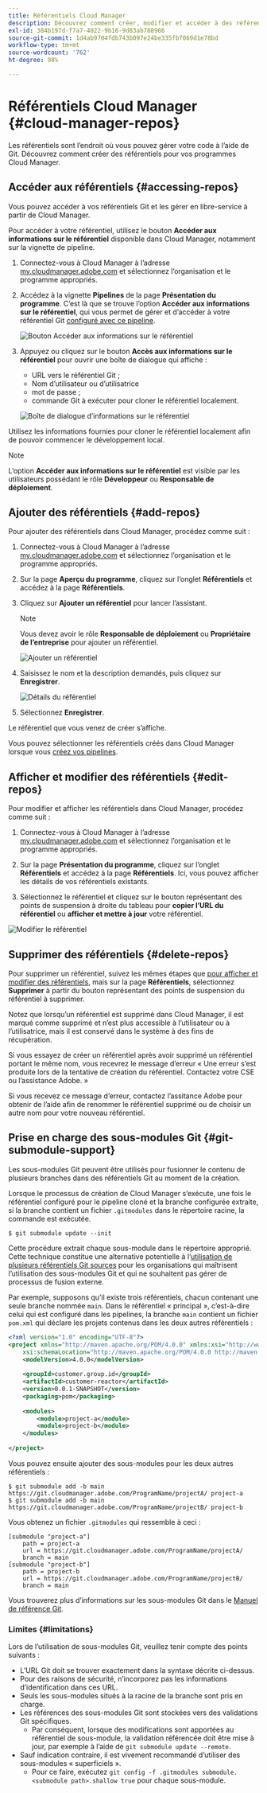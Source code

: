 ```yaml
---
title: Référentiels Cloud Manager
description: Découvrez comment créer, modifier et accéder à des référentiels pour vos programmes Cloud Manager.
exl-id: 384b197d-f7a7-4022-9b16-9d83ab788966
source-git-commit: 1d4ab9704fdb743b097e24be335fbf069d1e78bd
workflow-type: tm+mt
source-wordcount: '762'
ht-degree: 98%

---
```



# Référentiels Cloud Manager {#cloud-manager-repos}

Les référentiels sont l’endroit où vous pouvez gérer votre code à l’aide de Git. Découvrez comment créer des référentiels pour vos programmes Cloud Manager.

## Accéder aux référentiels {#accessing-repos}

Vous pouvez accéder à vos référentiels Git et les gérer en libre-service à partir de Cloud Manager.

Pour accéder à votre référentiel, utilisez le bouton **Accéder aux informations sur le référentiel** disponible dans Cloud Manager, notamment sur la vignette de pipeline.

1. Connectez-vous à Cloud Manager à l’adresse [my.cloudmanager.adobe.com](https://my.cloudmanager.adobe.com) et sélectionnez l’organisation et le programme appropriés.

1. Accédez à la vignette **Pipelines** de la page **Présentation du programme**. C’est là que se trouve l’option **Accéder aux informations sur le référentiel**, qui vous permet de gérer et d’accéder à votre référentiel Git [configuré avec ce pipeline](/help/using/production-pipelines.md).

   ![Bouton Accéder aux informations sur le référentiel](/help/assets/access-repo1.png)

1. Appuyez ou cliquez sur le bouton **Accès aux informations sur le référentiel** pour ouvrir une boîte de dialogue qui affiche :

   * URL vers le référentiel Git ;
   * Nom d’utilisateur ou d’utilisatrice
   * mot de passe ;
   * commande Git à exécuter pour cloner le référentiel localement.

   ![Boîte de dialogue d’informations sur le référentiel](/help/assets/access-repo-create.png)

Utilisez les informations fournies pour cloner le référentiel localement afin de pouvoir commencer le développement local.

>[!NOTE]
>
>L’option **Accéder aux informations sur le référentiel** est visible par les utilisateurs possédant le rôle **Développeur** ou **Responsable de déploiement**.

## Ajouter des référentiels {#add-repos}

Pour ajouter des référentiels dans Cloud Manager, procédez comme suit :

1. Connectez-vous à Cloud Manager à l’adresse [my.cloudmanager.adobe.com](https://my.cloudmanager.adobe.com) et sélectionnez l’organisation et le programme appropriés.

1. Sur la page **Aperçu du programme**, cliquez sur l’onglet **Référentiels** et accédez à la page **Référentiels**.

1. Cliquez sur **Ajouter un référentiel** pour lancer l’assistant.

   >[!NOTE]
   >
   >Vous devez avoir le rôle **Responsable de déploiement** ou **Propriétaire de l’entreprise** pour ajouter un référentiel.

   ![Ajouter un référentiel](/help/assets/create-repo2.png)

1. Saisissez le nom et la description demandés, puis cliquez sur **Enregistrer**.

   ![Détails du référentiel](/help/assets/repo-1.png)

1. Sélectionnez **Enregistrer**.

Le référentiel que vous venez de créer s’affiche.

Vous pouvez sélectionner les référentiels créés dans Cloud Manager lorsque vous [créez vos pipelines](/help/overview/ci-cd-pipelines.md).

## Afficher et modifier des référentiels {#edit-repos}

Pour modifier et afficher les référentiels dans Cloud Manager, procédez comme suit :

1. Connectez-vous à Cloud Manager à l’adresse [my.cloudmanager.adobe.com](https://my.cloudmanager.adobe.com) et sélectionnez l’organisation et le programme appropriés.

1. Sur la page **Présentation du programme**, cliquez sur l’onglet **Référentiels** et accédez à la page **Référentiels**. Ici, vous pouvez afficher les détails de vos référentiels existants.

1. Sélectionnez le référentiel et cliquez sur le bouton représentant des points de suspension à droite du tableau pour **copier l’URL du référentiel** ou **afficher et mettre à jour** votre référentiel.

![Modifier le référentiel](/help/assets/create-repo3.png)

## Supprimer des référentiels {#delete-repos}

Pour supprimer un référentiel, suivez les mêmes étapes que [pour afficher et modifier des référentiels](#edit-repos), mais sur la page **Référentiels**, sélectionnez **Supprimer** à partir du bouton représentant des points de suspension du référentiel à supprimer.

Notez que lorsqu’un référentiel est supprimé dans Cloud Manager, il est marqué comme supprimé et n’est plus accessible à l’utilisateur ou à l’utilisatrice, mais il est conservé dans le système à des fins de récupération.

Si vous essayez de créer un référentiel après avoir supprimé un référentiel portant le même nom, vous recevrez le message d’erreur « Une erreur s’est produite lors de la tentative de création du référentiel. Contactez votre CSE ou l’assistance Adobe. »

Si vous recevez ce message d’erreur, contactez l’assitance Adobe pour obtenir de l’aide afin de renommer le référentiel supprimé ou de choisir un autre nom pour votre nouveau référentiel.

## Prise en charge des sous-modules Git {#git-submodule-support}

Les sous-modules Git peuvent être utilisés pour fusionner le contenu de plusieurs branches dans des référentiels Git au moment de la création.

Lorsque le processus de création de Cloud Manager s’exécute, une fois le référentiel configuré pour le pipeline cloné et la branche configurée extraite, si la branche contient un fichier `.gitmodules` dans le répertoire racine, la commande est exécutée.

```
$ git submodule update --init
```

Cette procédure extrait chaque sous-module dans le répertoire approprié. Cette technique constitue une alternative potentielle à l’[utilisation de plusieurs référentiels Git sources](/help/managing-code/multiple-git-repos.md) pour les organisations qui maîtrisent l’utilisation des sous-modules Git et qui ne souhaitent pas gérer de processus de fusion externe.

Par exemple, supposons qu’il existe trois référentiels, chacun contenant une seule branche nommée `main`. Dans le référentiel « principal », c’est-à-dire celui qui est configuré dans les pipelines, la branche `main` contient un fichier `pom.xml` qui déclare les projets contenus dans les deux autres référentiels :

```xml
<?xml version="1.0" encoding="UTF-8"?>
<project xmlns="http://maven.apache.org/POM/4.0.0" xmlns:xsi="http://www.w3.org/2001/XMLSchema-instance"
    xsi:schemaLocation="http://maven.apache.org/POM/4.0.0 http://maven.apache.org/maven-v4_0_0.xsd">
    <modelVersion>4.0.0</modelVersion>
   
    <groupId>customer.group.id</groupId>
    <artifactId>customer-reactor</artifactId>
    <version>0.0.1-SNAPSHOT</version>
    <packaging>pom</packaging>
   
    <modules>
        <module>project-a</module>
        <module>project-b</module>
    </modules>
   
</project>
```

Vous pouvez ensuite ajouter des sous-modules pour les deux autres référentiels :

```shell
$ git submodule add -b main https://git.cloudmanager.adobe.com/ProgramName/projectA/ project-a
$ git submodule add -b main https://git.cloudmanager.adobe.com/ProgramName/projectB/ project-b
```

Vous obtenez un fichier `.gitmodules` qui ressemble à ceci :

```text
[submodule "project-a"]
    path = project-a
    url = https://git.cloudmanager.adobe.com/ProgramName/projectA/
    branch = main
[submodule "project-b"]
    path = project-b
    url = https://git.cloudmanager.adobe.com/ProgramName/projectB/
    branch = main
```

Vous trouverez plus d’informations sur les sous-modules Git dans le [Manuel de référence Git](https://git-scm.com/book/fr/v2/Git-Tools-Submodules).

### Limites {#limitations}

Lors de l’utilisation de sous-modules Git, veuillez tenir compte des points suivants :

* L’URL Git doit se trouver exactement dans la syntaxe décrite ci-dessus.
* Pour des raisons de sécurité, n’incorporez pas les informations d’identification dans ces URL.
* Seuls les sous-modules situés à la racine de la branche sont pris en charge.
* Les références des sous-modules Git sont stockées vers des validations Git spécifiques.
   * Par conséquent, lorsque des modifications sont apportées au référentiel de sous-module, la validation référencée doit être mise à jour, par exemple à l’aide de `git submodule update --remote`.
* Sauf indication contraire, il est vivement recommandé d’utiliser des sous-modules « superficiels ».
   * Pour ce faire, exécutez `git config -f .gitmodules submodule.<submodule path>.shallow true` pour chaque sous-module.
